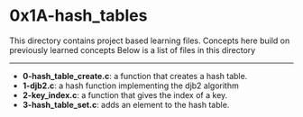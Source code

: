 # 0x1A-hash_tables
This directory contains project based learning files.
Concepts here build on previously learned concepts
Below is a list of files in this directory

---
- **0-hash_table_create.c**: a function that creates a hash table.
- **1-djb2.c**: a hash function implementing the djb2 algorithm
- **2-key_index.c**: a function that gives the index of a key.
- **3-hash_table_set.c**: adds an element to the hash table.
